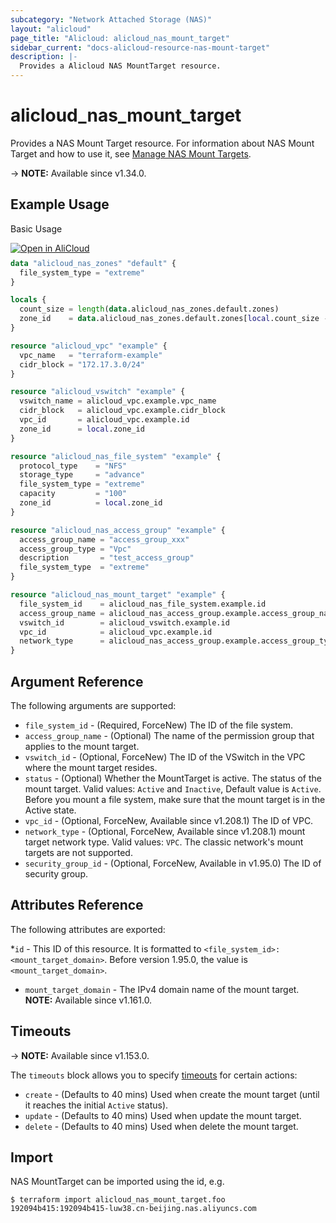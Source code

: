 ```yaml
---
subcategory: "Network Attached Storage (NAS)"
layout: "alicloud"
page_title: "Alicloud: alicloud_nas_mount_target"
sidebar_current: "docs-alicloud-resource-nas-mount-target"
description: |-
  Provides a Alicloud NAS MountTarget resource.
---
```


# alicloud_nas_mount_target

Provides a NAS Mount Target resource.
For information about NAS Mount Target and how to use it, see [Manage NAS Mount Targets](https://www.alibabacloud.com/help/en/doc-detail/27531.htm).

-> **NOTE:** Available since v1.34.0.

## Example Usage

Basic Usage

<div style="display: block;margin-bottom: 40px;"><div class="oics-button" style="float: right;position: absolute;margin-bottom: 10px;">
  <a href="https://api.aliyun.com/api-tools/terraform?resource=alicloud_nas_mount_target&exampleId=22f8ab4c-6826-906f-09ad-67827e96eaae2128860b&activeTab=example&spm=docs.r.nas_mount_target.0.22f8ab4c68&intl_lang=EN_US" target="_blank">
    <img alt="Open in AliCloud" src="https://img.alicdn.com/imgextra/i1/O1CN01hjjqXv1uYUlY56FyX_!!6000000006049-55-tps-254-36.svg" style="max-height: 44px; max-width: 100%;">
  </a>
</div></div>

```terraform
data "alicloud_nas_zones" "default" {
  file_system_type = "extreme"
}

locals {
  count_size = length(data.alicloud_nas_zones.default.zones)
  zone_id    = data.alicloud_nas_zones.default.zones[local.count_size - 1].zone_id
}

resource "alicloud_vpc" "example" {
  vpc_name   = "terraform-example"
  cidr_block = "172.17.3.0/24"
}

resource "alicloud_vswitch" "example" {
  vswitch_name = alicloud_vpc.example.vpc_name
  cidr_block   = alicloud_vpc.example.cidr_block
  vpc_id       = alicloud_vpc.example.id
  zone_id      = local.zone_id
}

resource "alicloud_nas_file_system" "example" {
  protocol_type    = "NFS"
  storage_type     = "advance"
  file_system_type = "extreme"
  capacity         = "100"
  zone_id          = local.zone_id
}

resource "alicloud_nas_access_group" "example" {
  access_group_name = "access_group_xxx"
  access_group_type = "Vpc"
  description       = "test_access_group"
  file_system_type  = "extreme"
}

resource "alicloud_nas_mount_target" "example" {
  file_system_id    = alicloud_nas_file_system.example.id
  access_group_name = alicloud_nas_access_group.example.access_group_name
  vswitch_id        = alicloud_vswitch.example.id
  vpc_id            = alicloud_vpc.example.id
  network_type      = alicloud_nas_access_group.example.access_group_type
}
```

## Argument Reference

The following arguments are supported:

* `file_system_id` - (Required, ForceNew) The ID of the file system.
* `access_group_name` - (Optional) The name of the permission group that applies to the mount target.
* `vswitch_id` - (Optional, ForceNew) The ID of the VSwitch in the VPC where the mount target resides.
* `status` - (Optional) Whether the MountTarget is active. The status of the mount target. Valid values: `Active` and `Inactive`, Default value is `Active`. Before you mount a file system, make sure that the mount target is in the Active state.
* `vpc_id` - (Optional, ForceNew, Available since v1.208.1) The ID of VPC.
* `network_type` - (Optional, ForceNew, Available since v1.208.1) mount target network type. Valid values: `VPC`. The classic network's mount targets are not supported.
* `security_group_id` - (Optional, ForceNew, Available in v1.95.0) The ID of security group.

## Attributes Reference

The following attributes are exported:

*`id` - This ID of this resource. It is formatted to `<file_system_id>:<mount_target_domain>`. Before version 1.95.0, the value is `<mount_target_domain>`.
* `mount_target_domain` - The IPv4 domain name of the mount target. **NOTE:** Available since v1.161.0.

## Timeouts

-> **NOTE:** Available since v1.153.0.

The `timeouts` block allows you to specify [timeouts](https://www.terraform.io/docs/configuration-0-11/resources.html#timeouts) for certain actions:

* `create` - (Defaults to 40 mins) Used when create the mount target (until it reaches the initial `Active` status).
* `update` - (Defaults to 40 mins) Used when update the mount target.
* `delete` - (Defaults to 40 mins) Used when delete the mount target.

## Import

NAS MountTarget can be imported using the id, e.g.

```shell
$ terraform import alicloud_nas_mount_target.foo 192094b415:192094b415-luw38.cn-beijing.nas.aliyuncs.com
```
